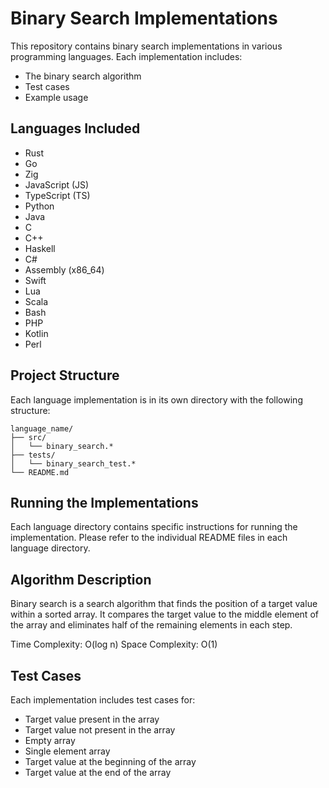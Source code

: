 # Binary Search Implementations

This repository contains binary search implementations in various programming languages. Each implementation includes:
- The binary search algorithm
- Test cases
- Example usage

## Languages Included
- Rust
- Go
- Zig
- JavaScript (JS)
- TypeScript (TS)
- Python
- Java
- C
- C++
- Haskell
- C#
- Assembly (x86_64)
- Swift
- Lua
- Scala
- Bash
- PHP
- Kotlin
- Perl

## Project Structure
Each language implementation is in its own directory with the following structure:
```
language_name/
├── src/
│   └── binary_search.*
├── tests/
│   └── binary_search_test.*
└── README.md
```

## Running the Implementations

Each language directory contains specific instructions for running the implementation. Please refer to the individual README files in each language directory.

## Algorithm Description
Binary search is a search algorithm that finds the position of a target value within a sorted array. It compares the target value to the middle element of the array and eliminates half of the remaining elements in each step.

Time Complexity: O(log n)
Space Complexity: O(1)

## Test Cases
Each implementation includes test cases for:
- Target value present in the array
- Target value not present in the array
- Empty array
- Single element array
- Target value at the beginning of the array
- Target value at the end of the array
